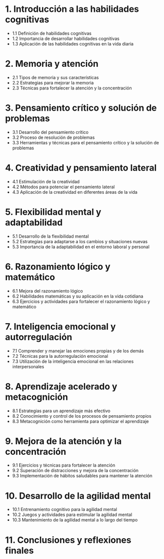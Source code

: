 # 1. Introducción a las habilidades cognitivas
- 1.1 Definición de habilidades cognitivas
- 1.2 Importancia de desarrollar habilidades cognitivas
- 1.3 Aplicación de las habilidades cognitivas en la vida diaria

# 2. Memoria y atención
- 2.1 Tipos de memoria y sus características
- 2.2 Estrategias para mejorar la memoria
- 2.3 Técnicas para fortalecer la atención y la concentración

# 3. Pensamiento crítico y solución de problemas
- 3.1 Desarrollo del pensamiento crítico
- 3.2 Proceso de resolución de problemas
- 3.3 Herramientas y técnicas para el pensamiento crítico y la solución de problemas

# 4. Creatividad y pensamiento lateral
- 4.1 Estimulación de la creatividad
- 4.2 Métodos para potenciar el pensamiento lateral
- 4.3 Aplicación de la creatividad en diferentes áreas de la vida

# 5. Flexibilidad mental y adaptabilidad
- 5.1 Desarrollo de la flexibilidad mental
- 5.2 Estrategias para adaptarse a los cambios y situaciones nuevas
- 5.3 Importancia de la adaptabilidad en el entorno laboral y personal

# 6. Razonamiento lógico y matemático
- 6.1 Mejora del razonamiento lógico
- 6.2 Habilidades matemáticas y su aplicación en la vida cotidiana
- 6.3 Ejercicios y actividades para fortalecer el razonamiento lógico y matemático

# 7. Inteligencia emocional y autorregulación
- 7.1 Comprender y manejar las emociones propias y de los demás
- 7.2 Técnicas para la autorregulación emocional
- 7.3 Utilización de la inteligencia emocional en las relaciones interpersonales

# 8. Aprendizaje acelerado y metacognición
- 8.1 Estrategias para un aprendizaje más efectivo
- 8.2 Conocimiento y control de los procesos de pensamiento propios
- 8.3 Metacognición como herramienta para optimizar el aprendizaje

# 9. Mejora de la atención y la concentración
- 9.1 Ejercicios y técnicas para fortalecer la atención
- 9.2 Superación de distracciones y mejora de la concentración
- 9.3 Implementación de hábitos saludables para mantener la atención

# 10. Desarrollo de la agilidad mental
-   10.1 Entrenamiento cognitivo para la agilidad mental
-   10.2 Juegos y actividades para estimular la agilidad mental
-   10.3 Mantenimiento de la agilidad mental a lo largo del tiempo

# 11. Conclusiones y reflexiones finales
